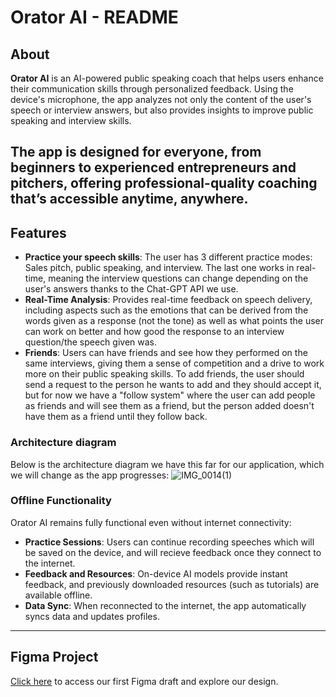# Orator AI - README

## About

**Orator AI** is an AI-powered public speaking coach that helps users enhance their communication skills through personalized feedback. Using the device's microphone, the app analyzes not only the content of the user's speech or interview answers, but also provides insights to improve public speaking and interview skills.

The app is designed for everyone, from beginners to experienced entrepreneurs and pitchers, offering professional-quality coaching that’s accessible anytime, anywhere.
---

## Features
- **Practice your speech skills**: The user has 3 different practice modes: Sales pitch, public speaking, and interview. The last one works in real-time, meaning the interview questions can change depending on the user's answers thanks to the Chat-GPT API we use.
- **Real-Time Analysis**: Provides real-time feedback on speech delivery, including aspects such as the emotions that can be derived from the words given as a response (not the tone) as well as what points the user can work on better and how good the response to an interview question/the speech given was.
- **Friends**: Users can have friends and see how they performed on the same interviews, giving them a sense of competition and a drive to work more on their public speaking skills.
To add friends, the user should send a request to the person he wants to add and they should accept it, but for now we have a "follow system" where the user can add people as friends and will see them as a friend, but the person added doesn't have them as a friend until they follow back.

### **Architecture diagram**
Below is the architecture diagram we have this far for our application, which we will change as the app progresses:
![IMG_0014(1)](https://github.com/user-attachments/assets/27ae3eee-a38f-4585-b7cf-e867ce6f4485)


### **Offline Functionality**
Orator AI remains fully functional even without internet connectivity:
- **Practice Sessions**: Users can continue recording speeches which will be saved on the device, and will recieve feedback once they connect to the internet.
- **Feedback and Resources**: On-device AI models provide instant feedback, and previously downloaded resources (such as tutorials) are available offline.
- **Data Sync**: When reconnected to the internet, the app automatically syncs data and updates profiles. 

---

## Figma Project

[Click here](https://www.figma.com/design/OvKRhZaDIyr1hJv4Nmcsks/swent?node-id=36-15&t=3CUvDmxivQfOh4vY-1) to access our first Figma draft and explore our design.
